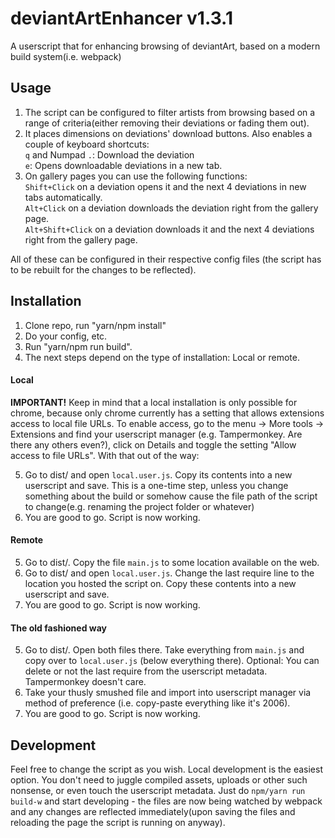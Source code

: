 # deviantArtEnhancer v1.3.1
A userscript that for enhancing browsing of deviantArt, based on a modern build system(i.e. webpack)

## Usage
1. The script can be configured to filter artists from browsing based on a range of criteria(either removing their deviations or fading them out).
2. It places dimensions on deviations' download buttons. Also enables a couple of keyboard shortcuts:  
`q` and Numpad `.`: Download the deviation  
`e`: Opens downloadable deviations in a new tab.
3. On gallery pages you can use the following functions:  
`Shift+Click` on a deviation opens it and the next 4 deviations in new tabs automatically.  
`Alt+Click` on a deviation downloads the deviation right from the gallery page.  
`Alt+Shift+Click` on a deviation downloads it and the next 4 deviations right from the gallery page.

All of these can be configured in their respective config files (the script has to be rebuilt for the changes to be reflected).

## Installation

1. Clone repo, run "yarn/npm install"
2. Do your config, etc.
3. Run "yarn/npm run build".
4. The next steps depend on the type of installation: Local or remote.

#### Local
**IMPORTANT!** Keep in mind that a local installation is only possible for chrome, because only chrome currently has a setting that allows extensions access to local file URLs. To enable access, go to the menu -> More tools -> Extensions and find your userscript manager (e.g. Tampermonkey. Are there any others even?), click on Details and toggle the setting "Allow access to file URLs".
With that out of the way:

5. Go to dist/ and open `local.user.js`. Copy its contents into a new userscript and save.
This is a one-time step, unless you change something about the build or somehow cause the file path of the script to change(e.g. renaming the project folder or whatever)
6. You are good to go. Script is now working.

#### Remote
5. Go to dist/. Copy the file `main.js` to some location available on the web.
6. Go to dist/ and open `local.user.js`. Change the last require line to the location you hosted the script on. Copy these contents into a new userscript and save.
7. You are good to go. Script is now working.

#### The old fashioned way
5. Go to dist/. Open both files there. Take everything from `main.js` and copy over to `local.user.js` (below everything there). Optional: You can delete or not the last require from the userscript metadata. Tampermonkey doesn't care.
6. Take your thusly smushed file and import into userscript manager via method of preference (i.e. copy-paste everything like it's 2006).
7. You are good to go. Script is now working.

## Development

Feel free to change the script as you wish. Local development is the easiest option. You don't need to juggle compiled assets, uploads or other such nonsense, or even touch the userscript metadata. Just do `npm/yarn run build-w` and start developing - the files are now being watched by webpack and any changes are reflected immediately(upon saving the files and reloading the page the script is running on anyway).
